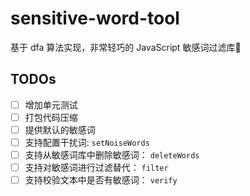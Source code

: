 # sensitive-word-tool

基于 dfa 算法实现，非常轻巧的 JavaScript 敏感词过滤库🚀

## TODOs

- [ ] 增加单元测试
- [ ] 打包代码压缩
- [ ] 提供默认的敏感词
- [ ] 支持配置干扰词: `setNoiseWords`
- [ ] 支持从敏感词库中删除敏感词： `deleteWords`
- [ ] 支持对敏感词进行过滤替代： `filter`
- [ ] 支持校验文本中是否有敏感词： `verify`
